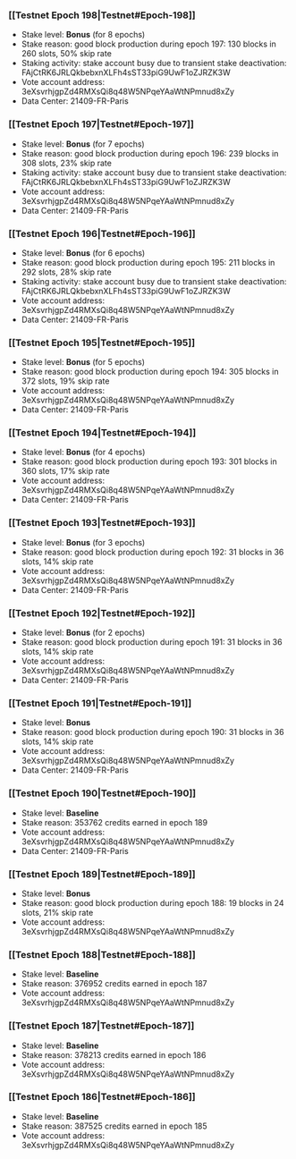 ### [[Testnet Epoch 198|Testnet#Epoch-198]]
* Stake level: **Bonus** (for 8 epochs)
* Stake reason: good block production during epoch 197: 130 blocks in 260 slots, 50% skip rate
* Staking activity: stake account busy due to transient stake deactivation: FAjCtRK6JRLQkbebxnXLFh4sST33piG9UwF1oZJRZK3W
* Vote account address: 3eXsvrhjgpZd4RMXsQi8q48W5NPqeYAaWtNPmnud8xZy
* Data Center: 21409-FR-Paris
### [[Testnet Epoch 197|Testnet#Epoch-197]]
* Stake level: **Bonus** (for 7 epochs)
* Stake reason: good block production during epoch 196: 239 blocks in 308 slots, 23% skip rate
* Staking activity: stake account busy due to transient stake deactivation: FAjCtRK6JRLQkbebxnXLFh4sST33piG9UwF1oZJRZK3W
* Vote account address: 3eXsvrhjgpZd4RMXsQi8q48W5NPqeYAaWtNPmnud8xZy
* Data Center: 21409-FR-Paris
### [[Testnet Epoch 196|Testnet#Epoch-196]]
* Stake level: **Bonus** (for 6 epochs)
* Stake reason: good block production during epoch 195: 211 blocks in 292 slots, 28% skip rate
* Staking activity: stake account busy due to transient stake deactivation: FAjCtRK6JRLQkbebxnXLFh4sST33piG9UwF1oZJRZK3W
* Vote account address: 3eXsvrhjgpZd4RMXsQi8q48W5NPqeYAaWtNPmnud8xZy
* Data Center: 21409-FR-Paris
### [[Testnet Epoch 195|Testnet#Epoch-195]]
* Stake level: **Bonus** (for 5 epochs)
* Stake reason: good block production during epoch 194: 305 blocks in 372 slots, 19% skip rate
* Vote account address: 3eXsvrhjgpZd4RMXsQi8q48W5NPqeYAaWtNPmnud8xZy
* Data Center: 21409-FR-Paris
### [[Testnet Epoch 194|Testnet#Epoch-194]]
* Stake level: **Bonus** (for 4 epochs)
* Stake reason: good block production during epoch 193: 301 blocks in 360 slots, 17% skip rate
* Vote account address: 3eXsvrhjgpZd4RMXsQi8q48W5NPqeYAaWtNPmnud8xZy
* Data Center: 21409-FR-Paris
### [[Testnet Epoch 193|Testnet#Epoch-193]]
* Stake level: **Bonus** (for 3 epochs)
* Stake reason: good block production during epoch 192: 31 blocks in 36 slots, 14% skip rate
* Vote account address: 3eXsvrhjgpZd4RMXsQi8q48W5NPqeYAaWtNPmnud8xZy
* Data Center: 21409-FR-Paris
### [[Testnet Epoch 192|Testnet#Epoch-192]]
* Stake level: **Bonus** (for 2 epochs)
* Stake reason: good block production during epoch 191: 31 blocks in 36 slots, 14% skip rate
* Vote account address: 3eXsvrhjgpZd4RMXsQi8q48W5NPqeYAaWtNPmnud8xZy
* Data Center: 21409-FR-Paris
### [[Testnet Epoch 191|Testnet#Epoch-191]]
* Stake level: **Bonus**
* Stake reason: good block production during epoch 190: 31 blocks in 36 slots, 14% skip rate
* Vote account address: 3eXsvrhjgpZd4RMXsQi8q48W5NPqeYAaWtNPmnud8xZy
* Data Center: 21409-FR-Paris
### [[Testnet Epoch 190|Testnet#Epoch-190]]
* Stake level: **Baseline**
* Stake reason: 353762 credits earned in epoch 189
* Vote account address: 3eXsvrhjgpZd4RMXsQi8q48W5NPqeYAaWtNPmnud8xZy
* Data Center: 21409-FR-Paris
### [[Testnet Epoch 189|Testnet#Epoch-189]]
* Stake level: **Bonus**
* Stake reason: good block production during epoch 188: 19 blocks in 24 slots, 21% skip rate
* Vote account address: 3eXsvrhjgpZd4RMXsQi8q48W5NPqeYAaWtNPmnud8xZy
### [[Testnet Epoch 188|Testnet#Epoch-188]]
* Stake level: **Baseline**
* Stake reason: 376952 credits earned in epoch 187
* Vote account address: 3eXsvrhjgpZd4RMXsQi8q48W5NPqeYAaWtNPmnud8xZy
### [[Testnet Epoch 187|Testnet#Epoch-187]]
* Stake level: **Baseline**
* Stake reason: 378213 credits earned in epoch 186
* Vote account address: 3eXsvrhjgpZd4RMXsQi8q48W5NPqeYAaWtNPmnud8xZy
### [[Testnet Epoch 186|Testnet#Epoch-186]]
* Stake level: **Baseline**
* Stake reason: 387525 credits earned in epoch 185
* Vote account address: 3eXsvrhjgpZd4RMXsQi8q48W5NPqeYAaWtNPmnud8xZy